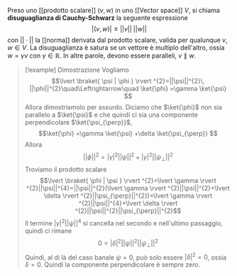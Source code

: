 Preso uno [[prodotto scalare]] $(v,w)$ in uno [[Vector space]] $V$, si chiama **disuguaglianza di Cauchy-Schwarz** la seguente espressione
$$|(v,w)|\leq||v||\;||w||$$
con $||\cdot||$ la [[norma]] derivata dal prodotto scalare, valida per qualunque $v,w\in V$. La disuguaglianza è satura se un vettore è multiplo dell'altro, ossia $w=\gamma v$ con $\gamma \in \mathbb{R}$. In altre parole, devono essere paralleli, $v\parallel w$.

> [!example] Dimostrazione
> Vogliamo
> $$\lvert \braket{ \psi | \phi }  \rvert ^{2}=||\psi||^{2}\, ||\phi||^{2}\quad\Leftrightarrow\quad \ket{\phi} =\gamma \ket{\psi} $$
> Allora dimostriamolo per assurdo. Diciamo che $\ket{\phi}$ non sia parallelo a $\ket{\psi}$ e che quindi ci sia una componente perpendicolare $\ket{\psi_{\perp}}$,
> $$\ket{\phi} =\gamma \ket{\psi} +\delta \ket{\psi_{\perp}} $$
> Allora
> $$||\phi||^{2}=\lvert \gamma \rvert ^{2}||\psi||^{2}+\lvert \gamma \rvert ^{2}||\psi_{\perp}||^{2}$$
> Troviamo il prodotto scalare
> $$\lvert \braket{ \phi | \psi }  \rvert ^{2}=\lvert \gamma \rvert ^{2}||\psi||^{4}=||\psi||^{2}(\lvert \gamma \rvert ^{2}||\psi||^{2}+\lvert \delta \rvert ^{2}||\psi_{\perp}||^{2})=\lvert \gamma \rvert ^{2}||\psi||^{4}+\lvert \delta \rvert ^{2}||\psi||^{2}||\psi_{\perp}||^{2}$$
> Il termine $\lvert \gamma \rvert^{2}||\psi||^{4}$ si cancella nel secondo e nell'ultimo passaggio, quindi ci rimane
> $$0=\lvert \delta \rvert ^{2}||\psi||^{2}||\psi_{\perp}||^{2}$$
> Quindi, al di là del caso banale $\psi=0$, può solo essere $\lvert \delta \rvert^{2}=0$, ossia $\delta=0$. Quindi la componente perpendicolare è sempre zero.
